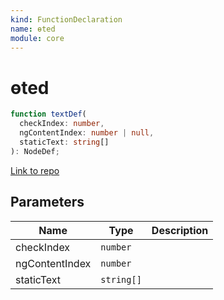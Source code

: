 ```yaml
---
kind: FunctionDeclaration
name: ɵted
module: core
---
```


# ɵted

```ts
function textDef(
  checkIndex: number,
  ngContentIndex: number | null,
  staticText: string[]
): NodeDef;
```

[Link to repo](https://github.com/timdeschryver/angular/blob/master/packages/core/src/view/text.ts#L12-L53)

## Parameters

| Name           | Type       | Description |
| -------------- | ---------- | ----------- |
| checkIndex     | `number`   |             |
| ngContentIndex | `number`   |             |
| staticText     | `string[]` |             |
